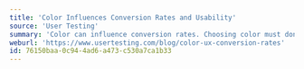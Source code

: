 ```yaml
---
title: 'Color Influences Conversion Rates and Usability'
source: 'User Testing'
summary: 'Color can influence conversion rates. Choosing color must done considering usability and brand, not just aesthetics.'
weburl: 'https://www.usertesting.com/blog/color-ux-conversion-rates'
id: 76150baa-0c94-4ad6-a473-c530a7ca1b33
---
```

